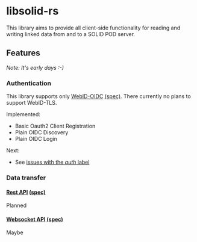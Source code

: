# libsolid-rs
This library aims to provide all client-side functionality for reading and writing linked data from and to a SOLID POD server.


## Features
_Note: It's early days :-)_

### Authentication
This library supports only [WebID-OIDC](webid-oidc) [(spec)][solid-webid-oidc].
There currently no plans to support WebID-TLS.

Implemented:
* Basic Oauth2 Client Registration
* Plain OIDC Discovery
* Plain OIDC Login

Next:
* See [issues with the _auth_ label](https://github.com/steveeJ/coegi/labels/auth)

### Data transfer
#### [Rest API](rest-api) [(spec)][solid-rest-api]
Planned

#### [Websocket API](websocket-api) [(spec)][solid-websocket-api]
Maybe

[solid-webid-oidc]: https://github.com/solid/webid-oidc-spec/blob/master/README.md
[solid-rest-api]: https://github.com/solid/solid-spec/blob/master/api-rest.md
[solid-websocket-api]: https://github.com/solid/solid-spec/blob/master/api-websockets.md